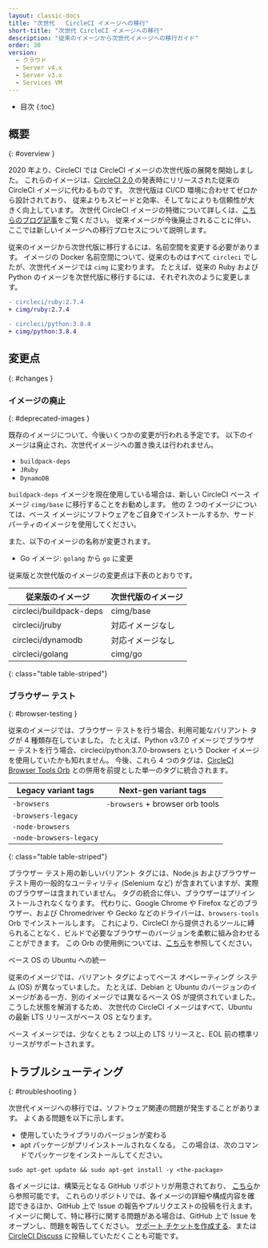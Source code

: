 ```yaml
---
layout: classic-docs
title: "次世代   CircleCI イメージへの移行"
short-title: "次世代 CircleCI イメージへの移行"
description: "従来のイメージから次世代イメージへの移行ガイド"
order: 30
version:
  - クラウド
  - Server v4.x
  - Server v3.x
  - Services VM
---
```


* 目次
{:toc}


## 概要
{: #overview }

2020 年より、CircleCI では CircleCI イメージの次世代版の展開を開始しました。 これらのイメージは、[CircleCI 2.0 ](https://circleci.com/ja/blog/say-hello-to-circleci-2-0/)の発表時にリリースされた従来の CircleCI イメージに代わるものです。 次世代版は CI/CD 環境に合わせてゼロから設計されており、 従来よりもスピードと効率、そしてなによりも信頼性が大きく向上しています。 次世代 CircleCI イメージの特徴について詳しくは、[こちらのブログ記事](https://circleci.com/ja/blog/announcing-our-next-generation-convenience-images-smaller-faster-more-deterministic/)をご覧ください。 従来イメージが今後廃止されることに伴い、ここでは新しいイメージへの移行プロセスについて説明します。

従来のイメージから次世代版に移行するには、名前空間を変更する必要があります。 イメージの Docker 名前空間について、従来のものはすべて `circleci` でしたが、次世代イメージでは `cimg` に変わります。 たとえば、従来の Ruby および Python のイメージを次世代版に移行するには、それぞれ次のように変更します。

```diff
- circleci/ruby:2.7.4
+ cimg/ruby:2.7.4
```

```diff
- circleci/python:3.8.4
+ cimg/python:3.8.4
```

## 変更点
{: #changes }

### イメージの廃止
{: #deprecated-images }

既存のイメージについて、今後いくつかの変更が行われる予定です。 以下のイメージは廃止され、次世代イメージへの置き換えは行われません。

* `buildpack-deps`
* `JRuby`
* `DynamoDB`

`buildpack-deps` イメージを現在使用している場合は、新しい CircleCI ベース イメージ `cimg/base` に移行することをお勧めします。 他の 2 つのイメージについては、ベース イメージにソフトウェアをご自身でインストールするか、サードパーティのイメージを使用してください。

また、以下のイメージの名称が変更されます。

* Go イメージ: `golang` から `go` に変更

従来版と次世代版のイメージの変更点は下表のとおりです。

| 従来版のイメージ                | 次世代版のイメージ |
| ----------------------- | --------- |
| circleci/buildpack-deps | cimg/base |
| circleci/jruby          | 対応イメージなし  |
| circleci/dynamodb       | 対応イメージなし  |
| circleci/golang         | cimg/go   |
{: class="table table-striped"}

### ブラウザー テスト
{: #browser-testing }

従来のイメージでは、ブラウザー テストを行う場合、利用可能なバリアント タグが 4 種類存在していました。 たとえば、Python v3.7.0 イメージでブラウザー テストを行う場合、circleci/python:3.7.0-browsers という Docker イメージを使用していたかも知れません。 今後、これら 4 つのタグは、[CircleCI Browser Tools Orb](https://circleci.com/developer/ja/orbs/orb/circleci/browser-tools) との併用を前提とした単一のタグに統合されます。

| Legacy variant tags     | Next-gen variant tags           |
| ----------------------- | ------------------------------- |
| `-browsers`             | `-browsers` + browser orb tools |
| `-browsers-legacy`      |                                 |
| `-node-browsers`        |                                 |
| `-node-browsers-legacy` |                                 |
{: class="table table-striped"}

ブラウザー テスト用の新しいバリアント タグには、Node.js およびブラウザー テスト用の一般的なユーティリティ (Selenium など) が含まれていますが、実際のブラウザーは含まれていません。 タグの統合に伴い、ブラウザーはプリインストールされなくなります。 代わりに、Google Chrome や Firefox などのブラウザー、および Chromedriver や Gecko などのドライバーは、`browsers-tools` Orb でインストールします。 これにより、CircleCI から提供されるツールに縛られることなく、ビルドで必要なブラウザーのバージョンを柔軟に組み合わせることができます。 この Orb の使用例については、[こちら](https://circleci.com/developer/ja/orbs/orb/circleci/browser-tools#usage-install_browsers)を参照してください。

ベース OS の Ubuntu への統一

従来のイメージでは、バリアント タグによってベース オペレーティング システム (OS) が異なっていました。 たとえば、Debian と Ubuntu のバージョンのイメージがある一方、別のイメージでは異なるベース OS が提供されていました。 こうした状態を解消するため、  次世代の CircleCI イメージはすべて、Ubuntu の最新 LTS リリースがベース OS となります。

ベース イメージでは、少なくとも 2 つ以上の LTS リリースと、EOL 前の標準リリースがサポートされます。


## トラブルシューティング
{: #troubleshooting }

次世代イメージへの移行では、ソフトウェア関連の問題が発生することがあります。 よくある問題を以下に示します。
* 使用していたライブラリのバージョンが変わる
* apt パッケージがプリインストールされなくなる。 この場合は、次のコマンドでパッケージをインストールしてください。

```shell
sudo apt-get update && sudo apt-get install -y <the-package>
```

各イメージには、構築元となる GitHub リポジトリが用意されており、 [こちら](https://github.com/CircleCI-Public?q=cimg-&type=&language=&sort=)から参照可能です。 これらのリポジトリでは、各イメージの詳細や構成内容を確認できるほか、GitHub 上で Issue の報告やプルリクエストの投稿を行えます。 イメージに関して、特に移行に関する問題がある場合は、GitHub 上で Issue をオープンし、問題を報告してください。 [サポート チケットを作成する](https://support.circleci.com/hc/ja-jp/requests/new)、または [CircleCI Discuss](https://discuss.circleci.com/t/legacy-convenience-image-deprecation/41034) に投稿していただくことも可能です。
